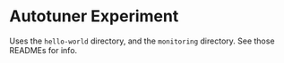 # Autotuner Experiment

Uses the `hello-world` directory, and the `monitoring` directory. See those
READMEs for info.
